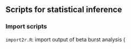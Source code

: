 ## Scripts for statistical inference

### Import scripts

`import2r.R`: import output of beta burst analysis (<script>) from Matlab to R and arrange data.

`import2r_extended.R`: Import output of extended analysis across threshold (`burstanalysis_extended.m`) from Matlab to R.

`import_UPDRS.R`: import MDS-UPDRS-III scores from database to R and arrange data with beta burst summary data (output from *import2r.R*).

### Analysis scripts

`fooof_stats.R`: 

`relpow_analysis.R`: import relative beta power from Matlab to R. Make summaries and do statistical comparison. Export data for plotting.

`roc_analyusis.R`: calculate area under the ROC curves.

`stats_extended.R`: Analysis of burst rate and calculate AU-ROC across thresholds.

`stats_main.R`: Analysis and summaries of burst rate, burst duration, intet-burst interval, and peak amplitude.

`UPDRS_stats.R`: Regression analysis of MDS-UPDRS-III scores and beta burst rate.